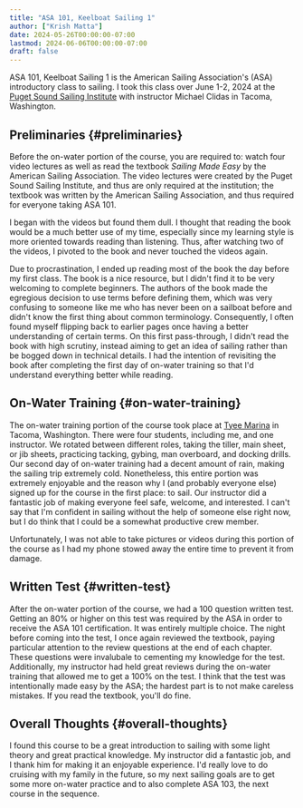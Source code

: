 ```yaml
---
title: "ASA 101, Keelboat Sailing 1"
author: ["Krish Matta"]
date: 2024-05-26T00:00:00-07:00
lastmod: 2024-06-06T00:00:00-07:00
draft: false
---
```


ASA 101, Keelboat Sailing 1 is the American Sailing Association's (ASA) introductory class to sailing. I took this class over June 1-2, 2024 at the [Puget Sound Sailing Institute](https://www.pugetsoundsailing.com/) with instructor Michael Clidas in Tacoma, Washington.


## Preliminaries {#preliminaries}

Before the on-water portion of the course, you are required to: watch four video lectures as well as read the textbook _Sailing Made Easy_ by the American Sailing Association. The video lectures were created by the Puget Sound Sailing Institute, and thus are only required at the institution; the textbook was written by the American Sailing Association, and thus required for everyone taking ASA 101.

I began with the videos but found them dull. I thought that reading the book would be a much better use of my time, especially since my learning style is more oriented towards reading than listening. Thus, after watching two of the videos, I pivoted to the book and never touched the videos again.

Due to procrastination, I ended up reading most of the book the day before my first class. The book is a nice resource, but I didn't find it to be very welcoming to complete beginners. The authors of the book made the egregious decision to use terms before defining them, which was very confusing to someone like me who has never been on a sailboat before and didn't know the first thing about common terminology. Consequently, I often found myself flipping back to earlier pages once having a better understanding of certain terms. On this first pass-through, I didn't read the book with high scrutiny, instead aiming to get an idea of sailing rather than be bogged down in technical details. I had the intention of revisiting the book after completing the first day of on-water training so that I'd understand everything better while reading.


## On-Water Training {#on-water-training}

The on-water training portion of the course took place at [Tyee Marina](https://tyeemarina.com/) in Tacoma, Washington. There were four students, including me, and one instructor. We rotated between different roles, taking the tiller, main sheet, or jib sheets, practicing tacking, gybing, man overboard, and docking drills. Our second day of on-water training had a decent amount of rain, making the sailing trip extremely cold. Nonetheless, this entire portion was extremely enjoyable and the reason why I (and probably everyone else) signed up for the course in the first place: to sail. Our instructor did a fantastic job of making everyone feel safe, welcome, and interested. I can't say that I'm confident in sailing without the help of someone else right now, but I do think that I could be a somewhat productive crew member.

Unfortunately, I was not able to take pictures or videos during this portion of the course as I had my phone stowed away the entire time to prevent it from damage.


## Written Test {#written-test}

After the on-water portion of the course, we had a 100 question written test. Getting an 80% or higher on this test was required by the ASA in order to receive the ASA 101 certification. It was entirely multiple choice. The night before coming into the test, I once again reviewed the textbook, paying particular attention to the review questions at the end of each chapter. These questions were invalubale to cementing my knowledge for the test. Additionally, my instructor had held great reviews during the on-water training that allowed me to get a 100% on the test. I think that the test was intentionally made easy by the ASA; the hardest part is to not make careless mistakes. If you read the textbook, you'll do fine.


## Overall Thoughts {#overall-thoughts}

I found this course to be a great introduction to sailing with some light theory and great practical knowledge. My instructor did a fantastic job, and I thank him for making it an enjoyable experience. I'd really love to do cruising with my family in the future, so my next sailing goals are to get some more on-water practice and to also complete ASA 103, the next course in the sequence.
